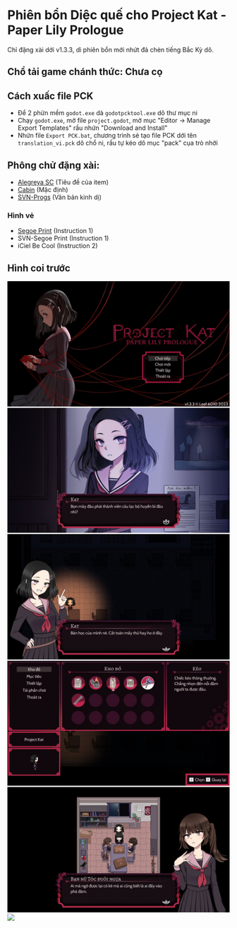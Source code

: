 # Phiên bổn Diệc quế cho Project Kat - Paper Lily Prologue

Chỉ đặng xài dới v1.3.3, dì phiên bổn mới nhứt đả chèn tiếng Bắc Kỳ dô.

## Chổ tải game chánh thức: Chưa cọ

## Cách xuấc file PCK
- Để 2 phừn mềm `godot.exe` dà `godotpcktool.exe` dô thư mục ni
- Chạy `godot.exe`, mở file `project.godot`, mở mục "Editor -> Manage Export Templates" rầu nhứn "Download and Install"
- Nhứn file `Export PCK.bat`, chương trình sẻ tạo file PCK dới tên `translation_vi.pck` dô chổ ni, rầu tự kéo dô mục "pack" cụa trò nhởi

## Phông chử đặng xài:
- [Alegreya SC](https://fonts.google.com/specimen/Alegreya+SC) (Tiêu đề của item)
- [Cabin](https://fonts.google.com/specimen/Cabin) (Mặc định)
- [SVN-Progs](https://www.svnfont.com/viet-hoa-svn-progs/) (Văn bản kinh dị)
### Hình vẻ
- [Segoe Print](https://learn.microsoft.com/vi-vn/typography/font-list/segoe-print) (Instruction 1)
- SVN-Segoe Print (Instruction 1)
- iCiel Be Cool (Instruction 2)

## Hình coi trước
![](./screenshots/1.jpg)
![](./screenshots/2.jpg)
![](./screenshots/5.jpg)
![](./screenshots/3.jpg)
![](./screenshots/4.jpg)
![](./screenshots/6.jpg)
